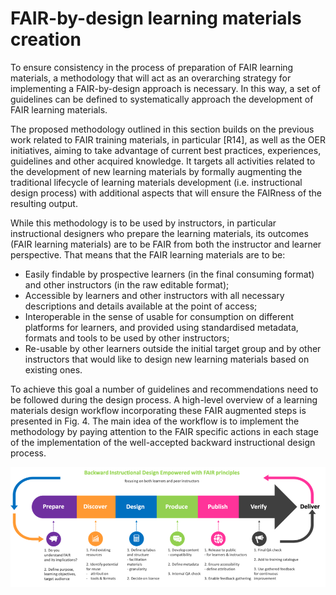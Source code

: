 # FAIR-by-design learning materials creation

To ensure consistency in the process of preparation of FAIR learning materials, a methodology that will act as an overarching strategy for implementing a FAIR-by-design approach is necessary. In this way, a set of guidelines can be defined to systematically approach the development of FAIR learning materials. 

The proposed methodology outlined in this section builds on the previous work related to FAIR training materials, in particular [R14], as well as the OER initiatives, aiming to take advantage of current best practices, experiences, guidelines and other acquired knowledge. It targets all activities related to the development of new learning materials by formally augmenting the traditional lifecycle of learning materials development (i.e. instructional design process) with additional aspects that will ensure the FAIRness of the resulting output. 

While this methodology is to be used by instructors, in particular instructional designers who prepare the learning materials, its outcomes (FAIR learning materials) are to be FAIR from both the instructor and learner perspective. That means that the FAIR learning materials are to be: 

- Easily findable by prospective learners (in the final consuming format) and other instructors (in the raw editable format);
- Accessible by learners and other instructors with all necessary descriptions and details available at the point of access;
- Interoperable in the sense of usable for consumption on different platforms for learners, and provided using standardised metadata, formats and tools to be used by other instructors;
- Re-usable by other learners outside the initial target group and by other instructors that would like to design new learning materials based on existing ones.

To achieve this goal a number of guidelines and recommendations need to be followed during the design process. A high-level overview of a learning materials design workflow incorporating these FAIR augmented steps is presented in Fig. 4. The main idea of the workflow is to implement the methodology by paying attention to the FAIR specific actions in each stage of the implementation of the well-accepted backward instructional design process.

![Fig. 4 - FAIR-by-design learning materials workflow](./attachments/workflow.png)